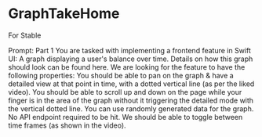 # GraphTakeHome
For Stable

Prompt:
Part 1
You are tasked with implementing a frontend feature in Swift UI: A graph displaying a user's balance over time. Details on how this graph should look can be found here. We are looking for the feature to have the following properties:
You should be able to pan on the graph & have a detailed view at that point in time, with a dotted vertical line (as per the liked video).
You should be able to scroll up and down on the page while your finger is in the area of the graph without it triggering the detailed mode with the vertical dotted line.
You can use randomly generated data for the graph.
No API endpoint required to be hit.
We should be able to toggle between time frames (as shown in the video).

